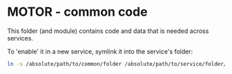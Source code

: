 # MOTOR - common code
This folder (and module) contains code and data that is needed across services.

To 'enable' it in a new service, symlink it into the service's folder:
```bash
ln -s /absolute/path/to/common/folder /absolute/path/to/service/folder/common
```